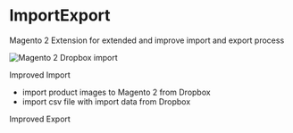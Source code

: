 # ImportExport

Magento 2 Extension for extended and improve import and export process 

<img src="https://firebearstudio.com/files/m2import/magento2-dropbox-import.png" alt="Magento 2 Dropbox import" />

Improved Import 
- import product images to Magento 2 from Dropbox 
- import csv file with import data from Dropbox 

Improved Export 
